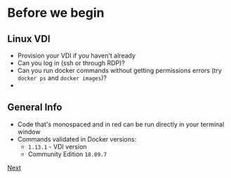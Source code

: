 # Before we begin 

## Linux VDI 
* Provision your VDI if you haven't already  
* Can you log in (ssh or through RDP)? 
* Can you run docker commands without getting permissions errors (try `docker ps` and `docker images`)?
* 

## General Info 
* Code that's monospaced and in red can be run directly in your terminal window 
* Commands validated in Docker versions:
  * `1.13.1` - VDI version 
  * Community Edition `18.09.7`

[Next](author.md)
